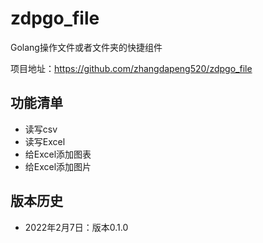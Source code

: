 # zdpgo_file
Golang操作文件或者文件夹的快捷组件

项目地址：https://github.com/zhangdapeng520/zdpgo_file

## 功能清单
- 读写csv
- 读写Excel
- 给Excel添加图表
- 给Excel添加图片

## 版本历史
- 2022年2月7日：版本0.1.0
